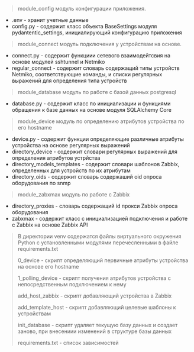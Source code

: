 > module_config модуль конфигурации приложения.
- .env - хранит учетные данные
- config.py - содержит класс объекта BaseSettings модуля pydantentic_settings, инициалирующий конфигурацию приложения
> module_connect модуль подключения у устройствам на основе.
- connect.py - содержит функциии сетевого взаимодейтсвия на основе модулей sshtunnel и Netmiko
- regular_connect - содержит словарь содержащий типы устройств Netmiko, соответствующие команды, и списки регулярных выражений для определения типа устройств
> module_database модуль по работе с базой данных postgresql
- database.py - содержит класс по инициализации и функциями обращения к базе данных на основе модуля SQLAlchemy Core
> module_device модуль по определению атрибутов устройства по его hostname
- device.py - содержит функции определяющие различные атрибуты устройства на основе регулярных выражений
- directory_device - содержит словари регулярных выражений для определения атрибутов устрйства
- directory_models_templates - содержит словари шаблонов Zabbix, определенных для устройств по их атрибутам
- directory_oids - содержит словарь содержаший oid опроса оборудования по snmp
> module_zabxmax модуль по работе с Zabbix
- directory_proxies - словарь содержащий id прокси Zabbix опроса оборудования
- zabxmax - содержит класс с инициализацией подключения и работе с Zabbix на основе Zabbix API
> В директории venv содержатся файлы виртуального окружения Python c установленными модулями перечесленными в файле requirements.txt
>
> 0_device - скрипт определяющий первичные атрибуты устройства на основе его hostname
> 
> 1_polling_device - скрипт получения атрибутов устройства с непосредственным подключением к нему
> 
> add_host_zabbix - скрипт добавляющий устройства в Zabbix
> 
> add_template_host - скрипт добавляющий целевые шаблоны к устройствам
> 
> init_database - скрипт удаляет текущую базу данных и создает заново, при внесениии изменений в структуре базы данных 
>
> requirements.txt - список зависимостей
